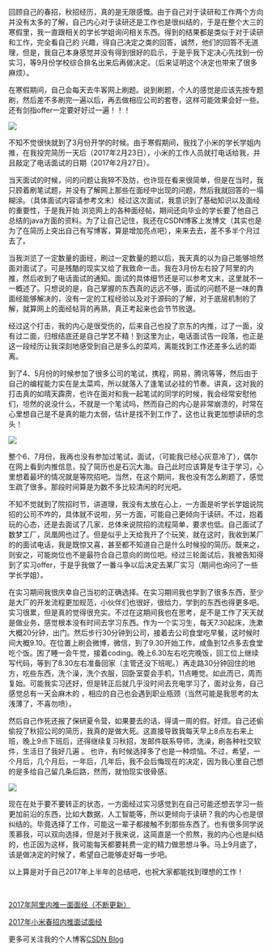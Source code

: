 回顾自己的春招，秋招经历，真的是无限感慨。由于自己对于读研和工作两个方向并没有太多的了解，自己内心对于读研还是工作也是很纠结的，于是在整个大三的寒假里，我一直跟相关的学长学姐询问相关东西。得到的结果都是类似于对于读研和工作，完全看自己的 兴趣，得自己决定之类的回答，诚然，他们的回答不无道理，但是，我自己本身感觉并没有得到很好的启示，于是乎我下定决心先找到一份实习，等9月份学校综合排名出来后再做决定。（后来证明这个决定也带来了很多麻烦）。

在寒假期间，自己会每天去牛客网上刷题。说到刷题，个人的感觉是应该先按专题刷，然后差不多刷完一遍以后，再去做相应公司的套卷，这样可能效果会好一些。还有剑指offer一定要好好过一遍！！！


![](https://user-gold-cdn.xitu.io/2017/9/9/4a9aedf69c1607c96e7a4d1d60a25b59)

不知不觉很快就到了3月份开学的时候。由于寒假期间，我找了小米的学长学姐内推，在我投完简历一天后（2017年2月23日），小米的工作人员就打电话给我，并且敲定了电话面试的日期（2017年2月27日）。

当天面试的时候，问的问题让我猝不及防，也许现在看来很简单，但是在当时，我只顾着刷笔试题，并没有了解网上那些在面经中出现的问题，然后我就回答的一塌糊涂。（具体面试内容请参考文末）经过这次面试，我意识到了基础知识以及面经的重要性，于是我开始 浏览网上的各种面经帖，期间还向毕业的学长要了他自己总结的java方面的资料。为了让自己记住，我还在CSDN博客上发博文（其实也是为了在简历上突出自己有写博客，算是增加亮点吧），来来去去，差不多半个月过去了。

当我浏览了一定数量的面经，刷过一定数量的题以后，我天真的以为自己能够坦然面对面试了。可是残酷的现实又给了我致命一击。我在3月份左右投了阿里的内推，然后收到了电话面试的通知。面试的具体细节还是可以参考文末，这里就不一一概述了。只想说的是，自己掌握的东西真的远远不够，面试的问题不是一味的靠面经能够解决的，没有一定的工程经验以及对于源码的了解，对于底层机制的了解，就算网上的面经帖背的再熟，真正考起来也会节节败退。

经过这个打击，我的内心是很受伤的，后来自己也投了京东的内推，过了一面，没有过二面，归根结底还是自己学艺不精！到这里为止，电话面试告一段落，也正是这一段经历让我深刻地感受到自己是多么的菜鸡，离能找到工作还差多么远的距离。

到了4、5月份的时候参加了很多公司的笔试，携程，网易，腾讯等等，然后由于自己的编程能力实在是太菜鸡，所以就落入了逢笔试必挂的节奏。讲真，这对我的打击真的如晴天霹雳，也许在面对和我一起笔试的同学的时候，我会经常安慰他们，坦然的说没什么，不就是一个笔试吗，然而自己的内心是非常崩溃的，时常在心里想自己是不是真的能力太弱，估计是找不到工作了，这也让我更加想读研的念头！


![](https://user-gold-cdn.xitu.io/2017/9/9/a8ff9afeb5e8bd419b9301789cb90705)

整个6、7月份，我再也没有参加过笔试，面试，（可能我已经心灰意冷了），偶尔在网上看到内推信息，投了简历也是石沉大海。自己此时应该算是专注于学习，心里想着最坏的情况就是等院招吧。当然，在这个期间，我也没有怎么刷题了，感觉生疏了很多。那段时间算是为数不多比较清闲的时光吧。


不知不觉就到了院招时节，讲道理，我没有太放在心上，一方面是听学长学姐说院招的公司不咋的，具体就不说啦，另一方面，可能自己更倾向于读研。不过，抱着玩的心态，还是去面试了几家，总体来说院招的流程简单，要求也低。自己面试了数梦工厂，凤凰网也过了。但是似乎上天给我开了个玩笑，就在这时，我收到某厂的的面试电话，我是既惊又喜，甚至都不知道自己是什么时候投的简历。既来之，则安之，可能岗位也不是最符合自己意向的岗位吧。经过三轮面试后，我被告知得到了实习offer，于是乎我做了一番斗争以后决定去某厂实习（期间也询问了一些学长学姐）。


在实习期间我很庆幸自己当初的正确选择。在实习期间我也学到了很多东西，至少是大厂的开发流程更加规范，小伙伴们也很好，很给力，学到的东西也得更多吧。实习很累，但是真的觉得很充实。不过在这期间我也在思考，是不是工作了天天就是做业务，感觉根本没有时间去学习东西。作为一个实习生，每天7.30起床，洗漱大概20分钟，出门。然后步行30分钟到公司，接着去公司食堂吃早餐，这时候时间大概9.10。在位置上刷会微博，微信，到了9.30开始工作，咸鱼到12点多去食堂吃个饭。困了睡一会午觉，接着coding。晚上6.30左右吃完晚饭，回工位上继续写代码，等到了8.30左右准备回家（主管还没下班呢。）再走路30分钟回住的地方，吃些东西，洗个澡，洗个衣服，回卧室耍会手机，11点睡觉。如此而已，周而复始。可能我实习还好，但是转正后就几乎没时间去充电学习了，面对业务，自己感觉总有一天会麻木的 ，相应的自己也会遇到职业瓶颈（当然可能是我思考的太浅薄了，不喜勿喷）。

然后自己作死还报了保研夏令营，如果要去的话，得请一周的假。好烦。自己还偷偷投了秋招公司的简历，我真的是做大死。这直接导致我每天早上8点左右来上班，晚上9点下班后，还得继续复习秋招，发邮件联系导师，洗澡，刷各种社交软件，生活日了我好几遍 。
也许，有时候选择多了也是一种烦恼。不过，希望，一个月后，几个月后，一年后，几年后，我不会后悔现在的决定，因为我心里自己想的是多给自己留几条后路，然而，就怕现实很骨感。


![](https://user-gold-cdn.xitu.io/2017/9/9/bc0a568b87aff686735b73584c74efcd)

现在在处于要不要转正的状态，一方面经过实习感觉到在自己可能还想去学习一些更加前沿的东西，比如大数据，人工智能等，所以更倾向于读研？我的内心也是很纠结的。毕竟选择了工作，可能这一辈子都接触不到那些东西了。也有很多同学说羡慕我，可以双向选择，但是对于我来说，这简直是一个煎熬，我的内心也是纠结的，也正因为这样，我可能每天都要耗费一定的精力做思想斗争。马上9月底了，该是做决定的时候了，希望自己能够走好每一步吧。

以上算是对于自己2017年上半年的总结吧，也祝大家都能找到理想的工作！

<br>

[2017年阿里内推一面面经（不断更新）](http://blog.csdn.net/sinat_35512245/article/details/60873196)

[2017年小米春招内推面试面经](http://blog.csdn.net/sinat_35512245/article/details/58209966)
<br>

更多可关注我的个人博客[CSDN Blog](http://blog.csdn.net/sinat_35512245)
